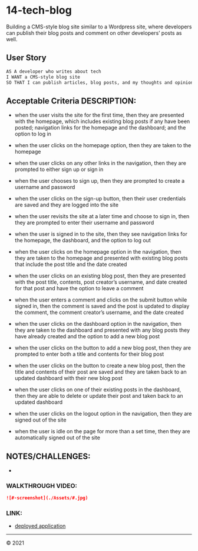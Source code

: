 # 14-tech-blog
Building a CMS-style blog site similar to a Wordpress site, where developers can publish their blog posts and comment on other developers’ posts as well.


## User Story

```md
AS A developer who writes about tech
I WANT a CMS-style blog site
SO THAT I can publish articles, blog posts, and my thoughts and opinions
```


## Acceptable Criteria DESCRIPTION:

* when the user visits the site for the first time, then they are presented with the homepage, which includes existing blog posts if any have been posted; navigation links for the homepage and the dashboard; and the option to log in

* when the user clicks on the homepage option, then they are taken to the homepage

* when the user clicks on any other links in the navigation, then they are prompted to either sign up or sign in

* when the user chooses to sign up, then they are prompted to create a username and password

* when the user clicks on the sign-up button, then their user credentials are saved and they are logged into the site

* when the user revisits the site at a later time and choose to sign in, then they are prompted to enter their username and password

* when the user is signed in to the site, then they see navigation links for the homepage, the dashboard, and the option to log out

* when the user clicks on the homepage option in the navigation, then they are taken to the homepage and presented with existing blog posts that include the post title and the date created

* when the user clicks on an existing blog post, then they are presented with the post title, contents, post creator’s username, and date created for that post and have the option to leave a comment

* when the user enters a comment and clicks on the submit button while signed in, then the comment is saved and the post is updated to display the comment, the comment creator’s username, and the date created

* when the user clicks on the dashboard option in the navigation, then they are taken to the dashboard and presented with any blog posts they have already created and the option to add a new blog post

* when the user clicks on the button to add a new blog post, then they are prompted to enter both a title and contents for their blog post

* when the user clicks on the button to create a new blog post, then the title and contents of their post are saved and they are taken back to an updated dashboard with their new blog post

* when the user clicks on one of their existing posts in the dashboard, then they are able to delete or update their post and taken back to an updated dashboard

* when the user clicks on the logout option in the navigation, then they are signed out of the site

* when the user is idle on the page for more than a set time, then they are automatically signed out of the site 



## NOTES/CHALLENGES:

+ 


### WALKTHROUGH VIDEO:

```md
![#-screenshot](./Assets/#.jpg)
```


### LINK:

* [deployed application](#)

---
© 2021
